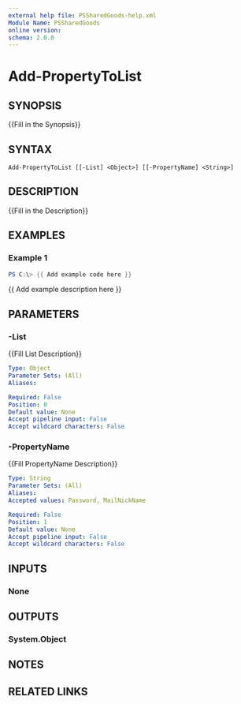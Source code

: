 ```yaml
---
external help file: PSSharedGoods-help.xml
Module Name: PSSharedGoods
online version:
schema: 2.0.0
---
```


# Add-PropertyToList

## SYNOPSIS
{{Fill in the Synopsis}}

## SYNTAX

```
Add-PropertyToList [[-List] <Object>] [[-PropertyName] <String>]
```

## DESCRIPTION
{{Fill in the Description}}

## EXAMPLES

### Example 1
```powershell
PS C:\> {{ Add example code here }}
```

{{ Add example description here }}

## PARAMETERS

### -List
{{Fill List Description}}

```yaml
Type: Object
Parameter Sets: (All)
Aliases:

Required: False
Position: 0
Default value: None
Accept pipeline input: False
Accept wildcard characters: False
```

### -PropertyName
{{Fill PropertyName Description}}

```yaml
Type: String
Parameter Sets: (All)
Aliases:
Accepted values: Password, MailNickName

Required: False
Position: 1
Default value: None
Accept pipeline input: False
Accept wildcard characters: False
```

## INPUTS

### None

## OUTPUTS

### System.Object
## NOTES

## RELATED LINKS
